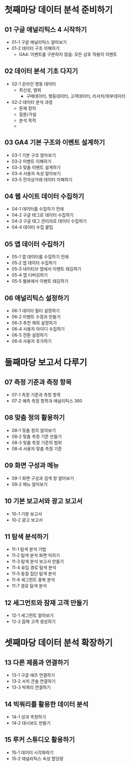 # 첫째마당 데이터 분석 준비하기

## 01 구글 애널리틱스 4 시작하기
* 01-1 구글 애널리틱스 알아보기
* 01-2 데이터 구조 이해하기
	* GA4: 이벤트를 구분하지 않음: 모든 상호 작용이 이벤트


## 02 데이터 분석 기초 다지기
* 02-1 온라인 행동 데이터
	* 최신성, 범위
		* 구매데이터, 행동데이터, 고객데이터, 리서치/외부데이터
* 02-2 데이터 분석 과정
	* 문제 정의
	* 질문/가설
	* 분석 목적
	*


## 03 GA4 기본 구조와 이벤트 설계하기
* 03-1 기본 구조 알아보기
* 03-2 이벤트 이해하기
* 03-3 맞춤 이벤트 설계하기
* 03-4 사용자 속성 알아보기
* 03-5 전자상거래 데이터 이해하기


## 04 웹 사이트 데이터 수집하기
* 04-1 데이터를 수집하기 전에
* 04-2 구글 태그로 데이터 수집하기
* 04-3 구글 태그 관리자로 데이터 수집하기
* 04-4 데이터 수집 꿀팁


## 05 앱 데이터 수집하기
* 05-1 앱 데이터를 수집하기 전에
* 05-2 앱 데이터 수집하기
* 05-3 네이티브 앱에서 이벤트 태깅하기
* 05-4 앱 디버깅하기
* 05-5 웹뷰에서 이벤트 태깅하기


## 06 애널리틱스 설정하기
* 06-1 데이터 필터 설정하기
* 06-2 이벤트 수정과 만들기
* 06-3 추천 제외 설정하기
* 06-4 사용자 아이디 수집하기
* 06-5 전환 설정하기
* 06-6 사용자 추가하기


# 둘째마당 보고서 다루기

## 07 측정 기준과 측정 항목
* 07-1 측정 기준과 측정 항목
* 07-2 예측 측정 항목과 애널리틱스 360


## 08 맞춤 정의 활용하기
* 08-1 맞춤 정의 알아보기
* 08-2 맞춤 측정 기준 만들기
* 08-3 맞춤 측정 기준의 범위
* 08-4 사용자 맞춤 측정 기준


## 09 화면 구성과 메뉴
* 09-1 화면 구성과 검색 창 알아보기
* 09-2 메뉴 알아보기


## 10 기본 보고서와 광고 보고서
* 10-1 기본 보고서
* 10-2 광고 보고서


## 11 탐색 분석하기
* 11-1 탐색 분석 기법
* 11-2 탐색 분석 화면 익히기
* 11-3 탐색 분석 보고서 만들기
* 11-4 유입 경로 탐색 분석
* 11-5 동질 집단 탐색 분석
* 11-6 세그먼트 중복 분석
* 11-7 경로 탐색 분석


## 12 세그먼트와 잠재 고객 만들기
* 12-1 세그먼트 알아보기
* 12-2 잠재 고객 생성하기


# 셋째마당 데이터 분석 확장하기

## 13 다른 제품과 연결하기
* 13-1 구글 애즈 연결하기
* 13-2 서치 콘솔 연결하기
* 13-3 빅쿼리 연결하기


## 14 빅쿼리를 활용한 데이터 분석
* 14-1 성과 측정하기
* 14-2 대시보드 만들기


## 15 루커 스튜디오 활용하기
* 15-1 데이터 시각화하기
* 15-2 애널리틱스 속성 할당량
